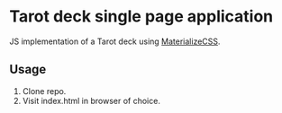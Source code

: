 # Tarot deck single page application

JS implementation of a Tarot deck using [MaterializeCSS](https://materializecss.com).

## Usage

1. Clone repo.
1. Visit index.html in browser of choice.

